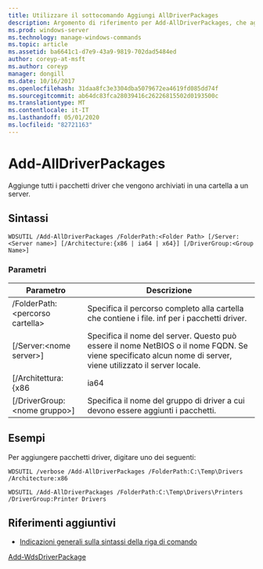 ```yaml
---
title: Utilizzare il sottocomando Aggiungi AllDriverPackages
description: Argomento di riferimento per Add-AllDriverPackages, che aggiunge tutti i pacchetti driver archiviati in una cartella a un server.
ms.prod: windows-server
ms.technology: manage-windows-commands
ms.topic: article
ms.assetid: ba6641c1-d7e9-43a9-9819-702dad5484ed
author: coreyp-at-msft
ms.author: coreyp
manager: dongill
ms.date: 10/16/2017
ms.openlocfilehash: 31daa8fc3e3304dba5079672ea4619fd085dd74f
ms.sourcegitcommit: ab64dc83fca28039416c26226815502d0193500c
ms.translationtype: MT
ms.contentlocale: it-IT
ms.lasthandoff: 05/01/2020
ms.locfileid: "82721163"
---
```

# <a name="add-alldriverpackages"></a>Add-AllDriverPackages

Aggiunge tutti i pacchetti driver che vengono archiviati in una cartella a un server.

## <a name="syntax"></a>Sintassi

```
WDSUTIL /Add-AllDriverPackages /FolderPath:<Folder Path> [/Server:<Server name>] [/Architecture:{x86 | ia64 | x64}] [/DriverGroup:<Group Name>]
```

### <a name="parameters"></a>Parametri

|          Parametro           |                                                              Descrizione                                                              |
|------------------------------|---------------------------------------------------------------------------------------------------------------------------------------|
|  /FolderPath:\<percorso cartella>  |                      Specifica il percorso completo alla cartella che contiene i file. inf per i pacchetti driver.                      |
|   [/Server:\<nome server>]   | Specifica il nome del server. Questo può essere il nome NetBIOS o il nome FQDN. Se viene specificato alcun nome di server, viene utilizzato il server locale. |
|     [/Architettura: {x86      |                                                                 ia64                                                                  |
| [/DriverGroup:\<nome gruppo>] |                             Specifica il nome del gruppo di driver a cui devono essere aggiunti i pacchetti.                             |

## <a name="examples"></a>Esempi

Per aggiungere pacchetti driver, digitare uno dei seguenti:
```
WDSUTIL /verbose /Add-AllDriverPackages /FolderPath:C:\Temp\Drivers /Architecture:x86
```
```
WDSUTIL /Add-AllDriverPackages /FolderPath:C:\Temp\Drivers\Printers /DriverGroup:Printer Drivers
```

## <a name="additional-references"></a>Riferimenti aggiuntivi

- [Indicazioni generali sulla sintassi della riga di comando](command-line-syntax-key.md)

[Add-WdsDriverPackage](https://technet.microsoft.com/library/dn283440.aspx)